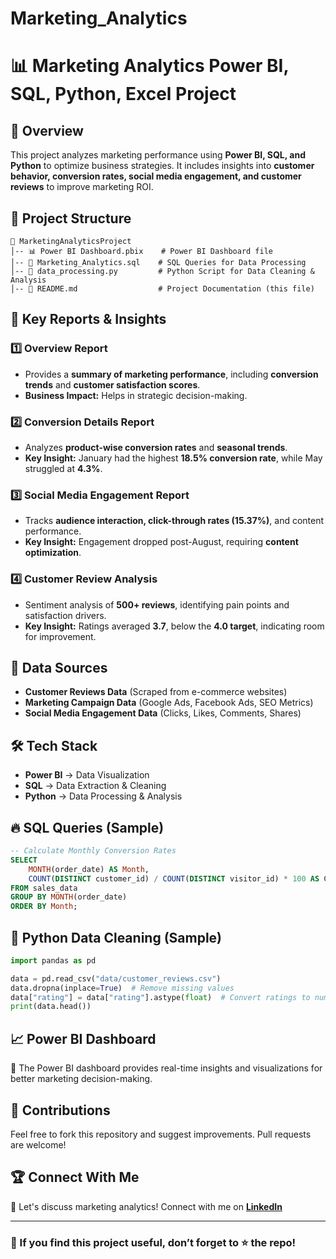 # Marketing_Analytics
# 📊 Marketing Analytics Power BI, SQL, Python, Excel Project

## 🚀 Overview
This project analyzes marketing performance using **Power BI, SQL, and Python** to optimize business strategies. It includes insights into **customer behavior, conversion rates, social media engagement, and customer reviews** to improve marketing ROI.

## 📂 Project Structure
```
📁 MarketingAnalyticsProject
│-- 📊 Power BI Dashboard.pbix    # Power BI Dashboard file
│-- 📄 Marketing_Analytics.sql    # SQL Queries for Data Processing
│-- 🐍 data_processing.py         # Python Script for Data Cleaning & Analysis
│-- 📄 README.md                  # Project Documentation (this file)
```

## 📌 Key Reports & Insights
### 1️⃣ **Overview Report**
- Provides a **summary of marketing performance**, including **conversion trends** and **customer satisfaction scores**.
- **Business Impact:** Helps in strategic decision-making.

### 2️⃣ **Conversion Details Report**
- Analyzes **product-wise conversion rates** and **seasonal trends**.
- **Key Insight:** January had the highest **18.5% conversion rate**, while May struggled at **4.3%**.

### 3️⃣ **Social Media Engagement Report**
- Tracks **audience interaction, click-through rates (15.37%)**, and content performance.
- **Key Insight:** Engagement dropped post-August, requiring **content optimization**.

### 4️⃣ **Customer Review Analysis**
- Sentiment analysis of **500+ reviews**, identifying pain points and satisfaction drivers.
- **Key Insight:** Ratings averaged **3.7**, below the **4.0 target**, indicating room for improvement.

## 💾 Data Sources
- **Customer Reviews Data** (Scraped from e-commerce websites)
- **Marketing Campaign Data** (Google Ads, Facebook Ads, SEO Metrics)
- **Social Media Engagement Data** (Clicks, Likes, Comments, Shares)

## 🛠 Tech Stack
- **Power BI** → Data Visualization
- **SQL** → Data Extraction & Cleaning
- **Python** → Data Processing & Analysis

## 🔥 SQL Queries (Sample)
```sql
-- Calculate Monthly Conversion Rates
SELECT
    MONTH(order_date) AS Month,
    COUNT(DISTINCT customer_id) / COUNT(DISTINCT visitor_id) * 100 AS Conversion_Rate
FROM sales_data
GROUP BY MONTH(order_date)
ORDER BY Month;
```

## 🐍 Python Data Cleaning (Sample)
```python
import pandas as pd

data = pd.read_csv("data/customer_reviews.csv")
data.dropna(inplace=True)  # Remove missing values
data["rating"] = data["rating"].astype(float)  # Convert ratings to numerical values
print(data.head())
```

## 📈 Power BI Dashboard
🚀 The Power BI dashboard provides real-time insights and visualizations for better marketing decision-making. 

## 📢 Contributions
Feel free to fork this repository and suggest improvements. Pull requests are welcome!

## 🏆 Connect With Me
💬 Let's discuss marketing analytics! Connect with me on **[LinkedIn](https://www.linkedin.com/in/siddhart-nema/)**

---
### 📌 If you find this project useful, don’t forget to ⭐ the repo!
